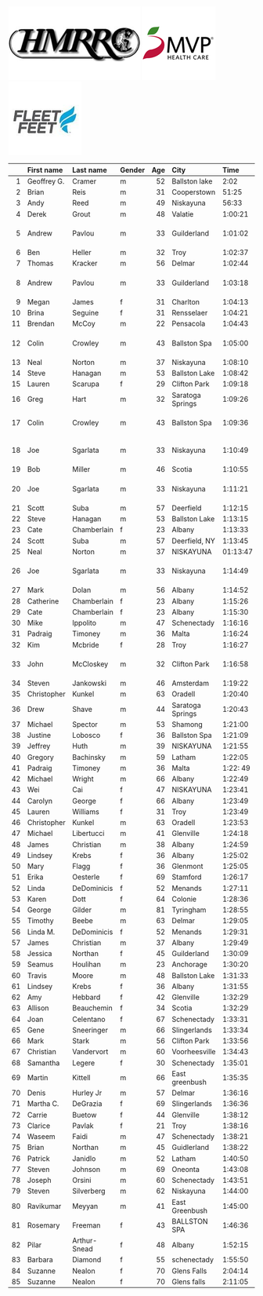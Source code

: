 ![image](hmrrc_65h.jpg) ![image](MVP-1.jpg)  ![image](FF_Logo_Stacked_7-150x118.jpg)  

|    | First name   | Last name    | Gender   |   Age | City             | Time     | Company                  | Team               |   age_grade |
|---:|:-------------|:-------------|:---------|------:|:-----------------|:---------|:-------------------------|:-------------------|------------:|
|  1 | Geoffrey G.  | Cramer       | m        |    52 | Ballston lake    | 2:02     |                          |                    |     2281.38 |
|  2 | Brian        | Reis         | m        |    31 | Cooperstown      | 51:25    |                          |                    |       78.96 |
|  3 | Andy         | Reed         | m        |    49 | Niskayuna        | 56:33    |                          |                    |       79.93 |
|  4 | Derek        | Grout        | m        |    48 | Valatie          | 1:00:21  |                          |                    |       74.27 |
|  5 | Andrew       | Pavlou       | m        |    33 | Guilderland      | 1:01:02  | Naval Nuclear Laboratory | Adirondack Runners |       66.66 |
|  6 | Ben          | Heller       | m        |    32 | Troy             | 1:02:37  |                          | AREEP              |       64.88 |
|  7 | Thomas       | Kracker      | m        |    56 | Delmar           | 1:02:44  |                          |                    |       76.63 |
|  8 | Andrew       | Pavlou       | m        |    33 | Guilderland      | 1:03:18  | Naval Nuclear Laboratory |                    |       64.27 |
|  9 | Megan        | James        | f        |    31 | Charlton         | 1:04:13  |                          |                    |       71.13 |
| 10 | Brina        | Seguine      | f        |    31 | Rensselaer       | 1:04:21  |                          | AREEP              |       70.99 |
| 11 | Brendan      | McCoy        | m        |    22 | Pensacola        | 1:04:43  |                          |                    |       62.73 |
| 12 | Colin        | Crowley      | m        |    43 | Ballston Spa     | 1:05:00  | Naval Nuclear Laboratory | Fleet Feet         |       66.16 |
| 13 | Neal         | Norton       | m        |    37 | Niskayuna        | 1:08:10  |                          |                    |       60.48 |
| 14 | Steve        | Hanagan      | m        |    53 | Ballston Lake    | 1:08:42  |                          |                    |       68.12 |
| 15 | Lauren       | Scarupa      | f        |    29 | Clifton Park     | 1:09:18  |                          | Fleet Feet         |       65.79 |
| 16 | Greg         | Hart         | m        |    32 | Saratoga Springs | 1:09:26  |                          | Fleet Feet         |       58.51 |
| 17 | Colin        | Crowley      | m        |    43 | Ballston Spa     | 1:09:36  | Naval Nuclear Laboratory | Fleet Feet         |       61.79 |
| 18 | Joe          | Sgarlata     | m        |    33 | Niskayuna        | 1:10:49  | Naval Nuclear Laboratory |                    |       57.45 |
| 19 | Bob          | Miller       | m        |    46 | Scotia           | 1:10:55  |                          |                    |       62.15 |
| 20 | Joe          | Sgarlata     | m        |    33 | Niskayuna        | 1:11:21  | Naval Nuclear Laboratory |                    |       57.02 |
| 21 | Scott        | Suba         | m        |    57 | Deerfield        | 1:12:15  |                          |                    |       67.14 |
| 22 | Steve        | Hanagan      | m        |    53 | Ballston Lake    | 1:13:15  |                          |                    |       63.89 |
| 23 | Cate         | Chamberlain  | f        |    23 | Albany           | 1:13:33  |                          |                    |       61.98 |
| 24 | Scott        | Suba         | m        |    57 | Deerfield, NY    | 1:13:45  |                          |                    |       65.77 |
| 25 | Neal         | Norton       | m        |    37 | NISKAYUNA        | 01:13:47 |                          |                    |       55.87 |
| 26 | Joe          | Sgarlata     | m        |    33 | Niskayuna        | 1:14:49  | Naval Nuclear Laboratory |                    |       54.38 |
| 27 | Mark         | Dolan        | m        |    56 | Albany           | 1:14:52  |                          |                    |       64.21 |
| 28 | Catherine    | Chamberlain  | f        |    23 | Albany           | 1:15:26  |                          |                    |       60.43 |
| 29 | Cate         | Chamberlain  | f        |    23 | Albany           | 1:15:30  |                          |                    |       60.37 |
| 30 | Mike         | Ippolito     | m        |    47 | Schenectady      | 1:16:16  |                          |                    |       58.28 |
| 31 | Padraig      | Timoney      | m        |    36 | Malta            | 1:16:24  |                          | Fleet Feet         |       53.72 |
| 32 | Kim          | Mcbride      | f        |    28 | Troy             | 1:16:27  |                          |                    |       59.62 |
| 33 | John         | McCloskey    | m        |    32 | Clifton Park     | 1:16:58  | Naval Nuclear Laboratory |                    |       52.78 |
| 34 | Steven       | Jankowski    | m        |    46 | Amsterdam        | 1:19:22  |                          |                    |       55.53 |
| 35 | Christopher  | Kunkel       | m        |    63 | Oradell          | 1:20:40  |                          |                    |       63.62 |
| 36 | Drew         | Shave        | m        |    44 | Saratoga Springs | 1:20:43  |                          |                    |       53.71 |
| 37 | Michael      | Spector      | m        |    53 | Shamong          | 1:21:00  |                          |                    |       57.78 |
| 38 | Justine      | Lobosco      | f        |    36 | Ballston Spa     | 1:21:09  |                          |                    |       57.04 |
| 39 | Jeffrey      | Huth         | m        |    39 | NISKAYUNA        | 1:21:55  |                          |                    |       50.91 |
| 40 | Gregory      | Bachinsky    | m        |    59 | Latham           | 1:22:05  |                          |                    |       60.2  |
| 41 | Padraig      | Timoney      | m        |    36 | Malta            | 1:22: 49 |                          | Fleet Feet         |       49.56 |
| 42 | Michael      | Wright       | m        |    66 | Albany           | 1:22:49  |                          |                    |       63.83 |
| 43 | Wei          | Cai          | f        |    47 | NISKAYUNA        | 1:23:41  |                          |                    |       59.69 |
| 44 | Carolyn      | George       | f        |    66 | Albany           | 1:23:49  |                          |                    |       75.56 |
| 45 | Lauren       | Williams     | f        |    31 | Troy             | 1:23:49  |                          |                    |       54.5  |
| 46 | Christopher  | Kunkel       | m        |    63 | Oradell          | 1:23:53  |                          |                    |       61.18 |
| 47 | Michael      | Libertucci   | m        |    41 | Glenville        | 1:24:18  |                          |                    |       50.2  |
| 48 | James        | Christian    | m        |    38 | Albany           | 1:24:59  |                          |                    |       48.77 |
| 49 | Lindsey      | Krebs        | f        |    36 | Albany           | 1:25:02  |                          |                    |       54.44 |
| 50 | Mary         | Flagg        | f        |    36 | Glenmont         | 1:25:05  |                          |                    |       54.41 |
| 51 | Erika        | Oesterle     | f        |    69 | Stamford         | 1:26:17  |                          |                    |       76.65 |
| 52 | Linda        | DeDominicis  | f        |    52 | Menands          | 1:27:11  |                          |                    |       60.62 |
| 53 | Karen        | Dott         | f        |    64 | Colonie          | 1:28:36  |                          |                    |       69.51 |
| 54 | George       | Gilder       | m        |    81 | Tyringham        | 1:28:55  |                          | AREEP              |       74.56 |
| 55 | Timothy      | Beebe        | m        |    63 | Delmar           | 1:29:05  |                          |                    |       57.61 |
| 56 | Linda M.     | DeDominicis  | f        |    52 | Menands          | 1:29:31  |                          |                    |       59.04 |
| 57 | James        | Christian    | m        |    37 | Albany           | 1:29:49  |                          |                    |       45.9  |
| 58 | Jessica      | Northan      | f        |    45 | Guilderland      | 1:30:09  |                          |                    |       54.37 |
| 59 | Seamus       | Houlihan     | m        |    23 | Anchorage        | 1:30:20  |                          |                    |       44.94 |
| 60 | Travis       | Moore        | m        |    48 | Ballston Lake    | 1:31:33  |                          |                    |       48.96 |
| 61 | Lindsey      | Krebs        | f        |    36 | Albany           | 1:31:55  |                          |                    |       50.36 |
| 62 | Amy          | Hebbard      | f        |    42 | Glenville        | 1:32:29  |                          |                    |       51.73 |
| 63 | Allison      | Beauchemin   | f        |    34 | Scotia           | 1:32:29  |                          |                    |       49.72 |
| 64 | Joan         | Celentano    | f        |    67 | Schenectady      | 1:33:31  |                          |                    |       68.69 |
| 65 | Gene         | Sneeringer   | m        |    66 | Slingerlands     | 1:33:34  |                          |                    |       56.49 |
| 66 | Mark         | Stark        | m        |    56 | Clifton Park     | 1:33:56  |                          |                    |       51.17 |
| 67 | Christian    | Vandervort   | m        |    60 | Voorheesville    | 1:34:43  |                          |                    |       52.66 |
| 68 | Samantha     | Legere       | f        |    30 | Schenectady      | 1:35:01  |                          |                    |       48.02 |
| 69 | Martin       | Kittell      | m        |    66 | East greenbush   | 1:35:35  |                          |                    |       55.3  |
| 70 | Denis        | Hurley Jr    | m        |    57 | Delmar           | 1:36:16  |                          |                    |       50.39 |
| 71 | Martha C.    | DeGrazia     | f        |    69 | Slingerlands     | 1:36:36  |                          |                    |       68.47 |
| 72 | Carrie       | Buetow       | f        |    44 | Glenville        | 1:38:12  |                          |                    |       49.48 |
| 73 | Clarice      | Pavlak       | f        |    21 | Troy             | 1:38:16  |                          |                    |       46.39 |
| 74 | Waseem       | Faidi        | m        |    47 | Schenectady      | 1:38:21  |                          |                    |       45.19 |
| 75 | Brian        | Northan      | m        |    45 | Guidlerland      | 1:38:22  |                          |                    |       44.44 |
| 76 | Patrick      | Janidlo      | m        |    52 | Latham           | 1:40:50  |                          |                    |       46    |
| 77 | Steven       | Johnson      | m        |    69 | Oneonta          | 1:43:08  |                          |                    |       52.83 |
| 78 | Joseph       | Orsini       | m        |    60 | Schenectady      | 1:43:51  |                          |                    |       48.03 |
| 79 | Steven       | Silverberg   | m        |    62 | Niskayuna        | 1:44:00  |                          |                    |       48.88 |
| 80 | Ravikumar    | Meyyan       | m        |    41 | East Greenbush   | 1:45:00  |                          |                    |       40.3  |
| 81 | Rosemary     | Freeman      | f        |    43 | BALLSTON SPA     | 1:46:36  |                          |                    |       45.22 |
| 82 | Pilar        | Arthur-Snead | f        |    48 | Albany           | 1:52:15  |                          |                    |       44.97 |
| 83 | Barbara      | Diamond      | f        |    55 | schenectady      | 1:55:50  |                          |                    |       47.3  |
| 84 | Suzanne      | Nealon       | f        |    70 | Glens Falls      | 2:04:14  |                          |                    |       54.03 |
| 85 | Suzanne      | Nealon       | f        |    70 | Glens falls      | 2:11:05  |                          |                    |       51.21 |